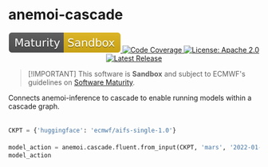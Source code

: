 # anemoi-cascade

<p align="center">
  <a href="https://github.com/ecmwf/codex/raw/refs/heads/main/Project%20Maturity">
    <img src="https://github.com/ecmwf/codex/raw/refs/heads/main/Project%20Maturity/sandbox_badge.svg" alt="Static Badge">
  </a>

<a href="https://codecov.io/gh/ecmwf/anemoi-cascade">
    <img src="https://codecov.io/gh/ecmwf/anemoi-cascade/branch/develop/graph/badge.svg" alt="Code Coverage">
  </a>

<a href="https://opensource.org/licenses/apache-2-0">
    <img src="https://img.shields.io/badge/License-Apache%202.0-blue.svg" alt="License: Apache 2.0">
  </a>

<a href="https://github.com/ecmwf/anemoi-cascade/releases">
    <img src="https://img.shields.io/github/v/release/ecmwf/anemoi-cascade?color=blue&label=Release&style=flat-square" alt="Latest Release">
  </a>
</p>

> \[!IMPORTANT\]
> This software is **Sandbox** and subject to ECMWF's guidelines on [Software Maturity](https://github.com/ecmwf/codex/raw/refs/heads/main/Project%20Maturity).

Connects anemoi-inference to cascade to enable running models within a cascade graph.

```python

CKPT = {'huggingface': 'ecmwf/aifs-single-1.0'}

model_action = anemoi.cascade.fluent.from_input(CKPT, 'mars', '2022-01-01T00:00', lead_time = '7D', ensemble_members=51)
model_action

```
